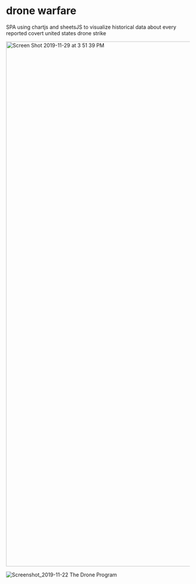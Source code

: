 # drone warfare
SPA using chartjs and sheetsJS to visualize historical data about every reported covert united states drone strike

<img width="1434" alt="Screen Shot 2019-11-29 at 3 51 39 PM" src="https://user-images.githubusercontent.com/46908343/69889779-d54f8280-12c0-11ea-9022-c184f8ce081a.png">

![Screenshot_2019-11-22 The Drone Program](https://user-images.githubusercontent.com/46908343/69889847-1ba4e180-12c1-11ea-8e11-8c271a68c86f.png)
